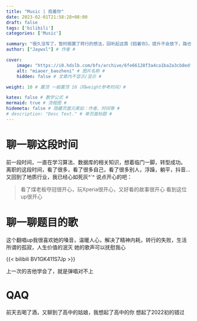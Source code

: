 ```yaml
---
title: "Music | 抱着你"
date: 2023-02-01T21:58:28+08:00
draft: false
tags: ['bilibili']
categories: ['Music']

summary: "很久没写了，暂时搁置了转行的想法，回听起这首《抱着你》，提升不会放下，路也会沿着你的脚步想你铺来" # 文章简介 #
author: ["Jaywxl"] # 作者 #

cover:
    image: "https://i0.hdslb.com/bfs/archive/6fe66128f3a4ca1ba2a3cb8edf39cc2e25316005.jpg@700w_378h_1c_!web-search-common-cover.avif" # 图片链接 #
    alt: "miaoer_baozheni" # 图片名称 #
    hidden: false # 文章内不显示/显示 #

weight: 10 # 置顶 一般置顶 10（同weight参考时间）#

katex: false # 数学公式 #
mermaid: true # 流程图 #
hidemeta: false # 隐藏页面元素如：作者、时间等 #
# description: "Desc Text." # 单页面标题 #
---
```


# 聊一聊这段时间
前一段时间，一直在学习算法、数据库的相关知识，想着临门一脚，转型成功。
离职的这段时间，看了很多，看了很多自己，看了很多别人，浮躁，躺平，抖音...
又回到了地质行业，我已经心如死灰^`^
说点开心的吧：
> 看了煤老板夺冠很开心，玩Xperia很开心，又好看的故事很开心
> 看到这位up很开心

# 聊一聊题目的歌

这个翻唱up我很喜欢她的嗓音，温暖人心，解决了精神内耗，转行的失败，生活所谓的孤寂，人生价值的泯灭
她的歌声可以抚慰我心

{{< bilibili BV1GK411S7Jp >}}

上一次的吉他学会了，就是弹唱对不上

# QAQ

前天去喝了酒，又聊到了高中的姑娘，我想起了高中的你
想起了2022初的错过
